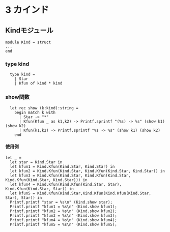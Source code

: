 # 3 カインド

## Kindモジュール

	module Kind = struct
	...
	end

### type kind

	  type kind =
	    | Star
	    | Kfun of kind * kind

### show関数

	  let rec show (k:kind):string =
	    begin match k with
	      | Star -> "*"
	      | Kfun(Kfun _ as k1,k2) -> Printf.sprintf "(%s) -> %s" (show k1) (show k2) 
	      | Kfun(k1,k2) -> Printf.sprintf "%s -> %s" (show k1) (show k2) 
	    end

#### 使用例

	let _ =
	  let star = Kind.Star in
	  let kfun1 = Kind.Kfun(Kind.Star, Kind.Star) in
	  let kfun2 = Kind.Kfun(Kind.Star, Kind.Kfun(Kind.Star, Kind.Star)) in
	  let kfun3 = Kind.Kfun(Kind.Star, Kind.Kfun(Kind.Star, Kind.Kfun(Kind.Star, Kind.Star))) in
	  let kfun4 = Kind.Kfun(Kind.Kfun(Kind.Star, Star), Kind.Kfun(Kind.Star, Star)) in
	  let kfun5 = Kind.Kfun(Kind.Star,Kind.Kfun(Kind.Kfun(Kind.Star, Star), Star)) in
	  Printf.printf "star = %s\n" (Kind.show star);
	  Printf.printf "kfun1 = %s\n" (Kind.show kfun1);
	  Printf.printf "kfun2 = %s\n" (Kind.show kfun2);
	  Printf.printf "kfun3 = %s\n" (Kind.show kfun3);
	  Printf.printf "kfun4 = %s\n" (Kind.show kfun4);
	  Printf.printf "kfun5 = %s\n" (Kind.show kfun5);
